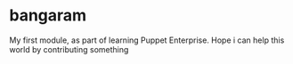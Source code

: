 # bangaram
My first module, as part of learning Puppet Enterprise. 
Hope i can help this world by contributing something

